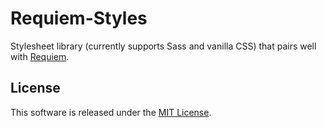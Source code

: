 # Requiem-Styles

Stylesheet library (currently supports Sass and vanilla CSS) that pairs well with [Requiem](https://github.com/VARIANTE/requiem).

## License

This software is released under the [MIT License](http://opensource.org/licenses/MIT).
